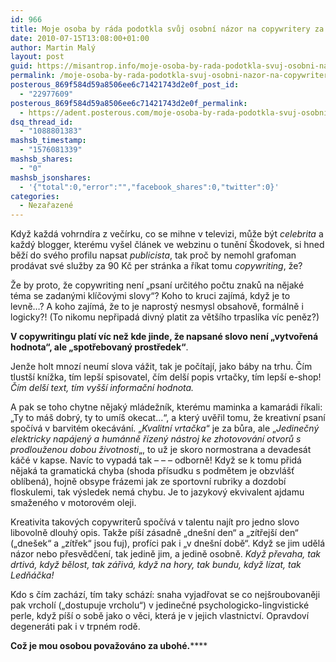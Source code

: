 ```yaml
---
id: 966
title: Moje osoba by ráda podotkla svůj osobní názor na copywritery za 90 Kč
date: 2010-07-15T13:08:00+01:00
author: Martin Malý
layout: post
guid: https://misantrop.info/moje-osoba-by-rada-podotkla-svuj-osobni-nazor-na-copywritery-za-90-kc/
permalink: /moje-osoba-by-rada-podotkla-svuj-osobni-nazor-na-copywritery-za-90-kc/
posterous_869f584d59a8506ee6c71421743d2e0f_post_id:
  - "22977609"
posterous_869f584d59a8506ee6c71421743d2e0f_permalink:
  - https://adent.posterous.com/moje-osoba-by-rada-podotkla-svuj-osobni-nazor
dsq_thread_id:
  - "1088801383"
mashsb_timestamp:
  - "1576081339"
mashsb_shares:
  - "0"
mashsb_jsonshares:
  - '{"total":0,"error":"","facebook_shares":0,"twitter":0}'
categories:
  - Nezařazené
---
```

Když každá vohrndíra z večírku, co se mihne v televizi, může být _celebrita_ a každý blogger, kterému vyšel článek ve webzinu o tunění Škodovek, si hned běží do svého profilu napsat _publicista_, tak proč by nemohl grafoman prodávat své služby za 90 Kč per stránka a říkat tomu _copywriting_, že?

Že by proto, že copywriting není &#8222;psaní určitého počtu znaků na nějaké téma se zadanými klíčovými slovy&#8220;? Koho to kruci zajímá, když je to levně&#8230;? A koho zajímá, že to je naprostý nesmysl obsahově, formálně i logicky?! (To nikomu nepřipadá divný platit za většího trpaslíka víc peněz?)

**V copywritingu platí víc než kde jinde, že napsané slovo není &#8222;vytvořená hodnota&#8220;, ale &#8222;spotřebovaný prostředek&#8220;**.

Jenže holt mnozí neumí slova vážit, tak je počítají, jako báby na trhu. Čím tlustší knížka, tím lepší spisovatel, čím delší popis vrtačky, tím lepší e-shop! _Čím delší text, tím vyšší informační hodnota._

A pak se toho chytne nějaký mládežník, kterému maminka a kamarádi říkali: &#8222;Ty to máš dobrý, ty to umíš okecat&#8230;&#8220;, a který uvěřil tomu, že kreativní psaní spočívá v barvitém okecávání. &#8222;_Kvalitní vrtačka_&#8220; je za bůra, ale &#8222;_Jedinečný elektricky napájený a humánně řízený nástroj ke zhotovování otvorů s prodlouženou dobou životnosti_&#8222;, to už je skoro normostrana a devadesát káčé v kapse. Navíc to vypadá tak &#8211; &#8211; &#8211; odborně! Když se k tomu přidá nějaká ta gramatická chyba (shoda přísudku s podmětem je obzvlášť oblíbená), hojně obsype frázemi jak ze sportovní rubriky a dozdobí floskulemi, tak výsledek nemá chybu. Je to jazykový ekvivalent ajdamu smaženého v motorovém oleji.

Kreativita takových copywriterů spočívá v talentu najít pro jedno slovo libovolně dlouhý opis. Takže píší zásadně &#8222;dnešní den&#8220; a &#8222;zítřejší den&#8220; (&#8222;dnešek&#8220; a &#8222;zítřek&#8220; jsou fuj), profíci pak i &#8222;v dnešní době&#8220;. Když se jim udělá názor nebo přesvědčení, tak jedině jim, a jedině osobně. _Když převaha, tak drtivá, když bělost, tak zářivá, když na hory, tak bundu, když lízat, tak Ledňáčka!_

Kdo s čím zachází, tím taky schází: snaha vyjadřovat se co nejšroubovaněji pak vrcholí (&#8222;dostupuje vrcholu&#8220;) v jedinečné psychologicko-lingvistické perle, když píší o sobě jako o věci, která je v jejich vlastnictví. Opravdoví degeneráti pak i v trpném rodě.

**Což je mou osobou považováno za ubohé.******